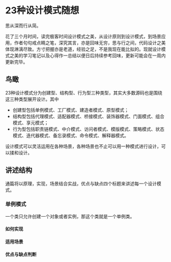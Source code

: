 # 23种设计模式随想
思从深而行从简。<br>

花了三个月时间，读完极客时间设计模式之美，从设计原则到设计模式，到场景应用，作者句句戒点睛之笔，深究其言，亦是回味无穷，思与行之间，代码设计之美体现淋漓尽致。方寸把握亦是老道，经验之足，不是我现在能比拟的。现就设计模式之美的学习笔记以及心得作一总结以便日后持续参考回味，更新可能会在一周内更新完毕。

## 鸟瞰
23种设计模式分为创建型、结构型、行为型三种类型，其实大多数源码也是围绕这三种类型展开设计。其中
* 创建型包括单例模式、工厂模式、建造者模式、原型模式；
* 结构型包括代理模式、适配器模式、桥接模式、装饰器模式、门面模式、组合模式、享元模式；
* 行为型包括职责链模式、中介模式、访问者模式、模版模式、策略模式、状态模式、迭代器模式、备忘录模式、命令模式、解释器模式。

设计模式可以灵活运用在各种场景，各种场景也不止可以用一种模式进行设计，可以揉和设计。

## 讲述结构
通篇将以原理，实现，场景结合实战，优点与缺点四个标题来讲述每一个设计模式。
### 单例模式
一个类只允许创建一个对象或者实例，那这个类就是一个单例类。
#### 如何实现

#### 适用场景
#### 优点与缺点判断
